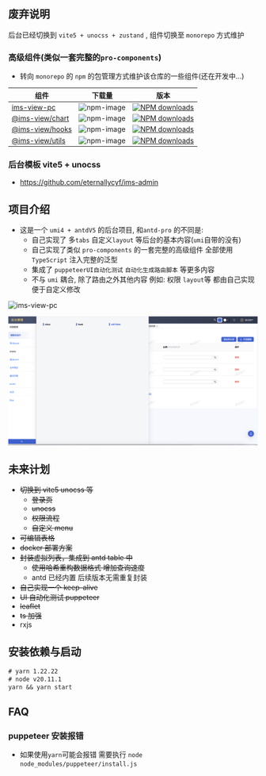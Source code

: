 ## 废弃说明

后台已经切换到 `vite5 + unocss + zustand` , 组件切换至 `monorepo` 方式维护

### 高级组件(类似一套完整的`pro-components`)

- 转向 `monorepo` 的 `npm` 的包管理方式维护该仓库的一些组件(还在开发中...)

| 组件 | 下载量 | 版本 |
| --- | --- | --- |
| [ims-view-pc](https://www.npmjs.com/package/ims-view-pc) | ![npm-image](http://img.shields.io/npm/v/ims-view-pc.svg?style=flat-square&color=deepgreen&label=latest) | [![NPM downloads][ims-view-pc-download-image]][ims-view-pc-download-url] |
| [@ims-view/chart](https://www.npmjs.com/package/@ims-view/chart) | ![npm-image](http://img.shields.io/npm/v/@ims-view/chart?style=flat-square&color=deepgreen&label=latest) | [![NPM downloads][@ims-view/chart-download-image]][@ims-view/chart-download-url] |
| [@ims-view/hooks](https://www.npmjs.com/package/@ims-view/hooks) | ![npm-image](http://img.shields.io/npm/v/@ims-view/hooks.svg?style=flat-square&color=deepgreen&label=latest) | [![NPM downloads][@ims-view/hooks-download-image]][@ims-view/hooks-download-url] |
| [@ims-view/utils](https://www.npmjs.com/package/@ims-view/utils) | ![npm-image](http://img.shields.io/npm/v/@ims-view/utils.svg?style=flat-square&color=deepgreen&label=latest) | [![NPM downloads][@ims-view/utils-download-image]][@ims-view/utils-download-url] |

[ims-view-pc-download-url]: https://npmjs.org/package/ims-view-pc
[ims-view-pc-download-image]: https://img.shields.io/npm/dm/ims-view-pc.svg?style=flat-square
[@ims-view/chart-download-url]: https://npmjs.org/package/@ims-view/chart
[@ims-view/chart-download-image]: https://img.shields.io/npm/dm/@ims-view/chart?style=flat-square
[@ims-view/hooks-download-url]: https://npmjs.org/package/@ims-view/hooks
[@ims-view/hooks-download-image]: https://img.shields.io/npm/dm/@ims-view/hooks.svg?style=flat-square
[@ims-view/utils-download-url]: https://npmjs.org/package/@ims-view/utils
[@ims-view/utils-download-image]: https://img.shields.io/npm/dm/@ims-view/utils.svg?style=flat-square

### 后台模板 vite5 + unocss

- https://github.com/eternallycyf/ims-admin

## 项目介绍

- 这是一个 `umi4 + antdV5` 的后台项目, 和`antd-pro` 的不同是:
  - 自己实现了 多`tabs` 自定义`layout` 等后台的基本内容(`umi`自带的没有)
  - 自己实现了类似 `pro-components` 的一套完整的高级组件 全部使用 `TypeScript` 注入完整的泛型
  - 集成了 `puppeteerUI自动化测试` `自动化生成路由脚本` 等更多内容
  - 不与 `umi` 耦合, 除了路由之外其他内容 例如: 权限 `layout`等 都由自己实现 便于自定义修改

![ims-view-pc](https://ims-view.site/static/crud.3f13c254.png)

![ims-view-pc](https://raw.githubusercontent.com/eternallycyf/Antd-CustomComponent/main/public/ims-view-pc.png)

## 未来计划

- ~~切换到 vite5 unocss 等~~
  - ~~登录页~~
  - ~~unocss~~
  - ~~权限流程~~
  - ~~自定义 menu~~
- ~~可编辑表格~~
- ~~docker 部署方案~~
- ~~封装虚拟列表，集成到 antd table 中~~
  - ~~使用哈希重构数据格式 增加查询速度~~
  - antd 已经内置 后续版本无需重复封装
- ~~自己实现一个 keep-alive~~
- ~~UI 自动化测试 puppeteer~~
- ~~leaflet~~
- ~~ts 加强~~
- rxjs

## 安装依赖与启动

```shell
# yarn 1.22.22
# node v20.11.1
yarn && yarn start
```

## FAQ

### puppeteer 安装报错

- 如果使用`yarn`可能会报错 需要执行 `node node_modules/puppeteer/install.js`
